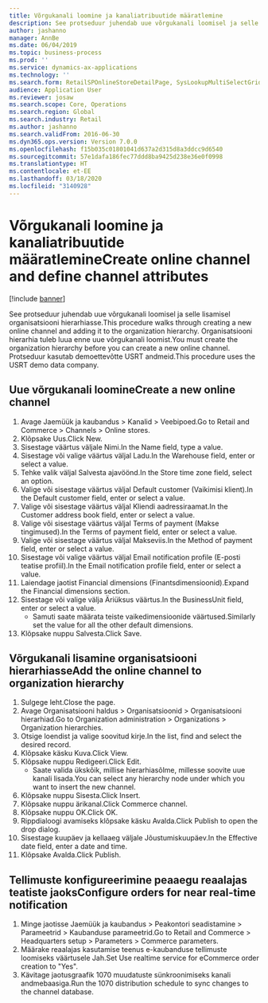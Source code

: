 ```yaml
---
title: Võrgukanali loomine ja kanaliatribuutide määratlemine
description: See protseduur juhendab uue võrgukanali loomisel ja selle lisamisel organisatsiooni hierarhiasse.
author: jashanno
manager: AnnBe
ms.date: 06/04/2019
ms.topic: business-process
ms.prod: ''
ms.service: dynamics-ax-applications
ms.technology: ''
ms.search.form: RetailSPOnlineStoreDetailPage, SysLookupMultiSelectGrid, DimensionLookup, OMHierarchyManager, HierarchyDesigner, OMNodeSelection, HierarchyPublishAndCloseForm
audience: Application User
ms.reviewer: josaw
ms.search.scope: Core, Operations
ms.search.region: Global
ms.search.industry: Retail
ms.author: jashanno
ms.search.validFrom: 2016-06-30
ms.dyn365.ops.version: Version 7.0.0
ms.openlocfilehash: f15b035c01801041d637a2d315d8a3ddcc9d6540
ms.sourcegitcommit: 57e1dafa186fec77ddd8ba9425d238e36e0f0998
ms.translationtype: HT
ms.contentlocale: et-EE
ms.lasthandoff: 03/18/2020
ms.locfileid: "3140928"
---
```

# <a name="create-online-channel-and-define-channel-attributes"></a><span data-ttu-id="43f0f-103">Võrgukanali loomine ja kanaliatribuutide määratlemine</span><span class="sxs-lookup"><span data-stu-id="43f0f-103">Create online channel and define channel attributes</span></span>

[!include [banner](../includes/banner.md)]

<span data-ttu-id="43f0f-104">See protseduur juhendab uue võrgukanali loomisel ja selle lisamisel organisatsiooni hierarhiasse.</span><span class="sxs-lookup"><span data-stu-id="43f0f-104">This procedure walks through creating a new online channel and adding it to the organization hierarchy.</span></span> <span data-ttu-id="43f0f-105">Organisatsiooni hierarhia tuleb luua enne uue võrgukanali loomist.</span><span class="sxs-lookup"><span data-stu-id="43f0f-105">You must create the organization hierarchy before you can create a new online channel.</span></span> <span data-ttu-id="43f0f-106">Protseduur kasutab demoettevõtte USRT andmeid.</span><span class="sxs-lookup"><span data-stu-id="43f0f-106">This procedure uses the USRT demo data company.</span></span>


## <a name="create-a-new-online-channel"></a><span data-ttu-id="43f0f-107">Uue võrgukanali loomine</span><span class="sxs-lookup"><span data-stu-id="43f0f-107">Create a new online channel</span></span>
1. <span data-ttu-id="43f0f-108">Avage Jaemüük ja kaubandus > Kanalid > Veebipoed.</span><span class="sxs-lookup"><span data-stu-id="43f0f-108">Go to Retail and Commerce > Channels > Online stores.</span></span>
2. <span data-ttu-id="43f0f-109">Klõpsake Uus.</span><span class="sxs-lookup"><span data-stu-id="43f0f-109">Click New.</span></span>
3. <span data-ttu-id="43f0f-110">Sisestage väärtus väljale Nimi.</span><span class="sxs-lookup"><span data-stu-id="43f0f-110">In the Name field, type a value.</span></span>
4. <span data-ttu-id="43f0f-111">Sisestage või valige väärtus väljal Ladu.</span><span class="sxs-lookup"><span data-stu-id="43f0f-111">In the Warehouse field, enter or select a value.</span></span>
5. <span data-ttu-id="43f0f-112">Tehke valik väljal Salvesta ajavöönd.</span><span class="sxs-lookup"><span data-stu-id="43f0f-112">In the Store time zone field, select an option.</span></span>
6. <span data-ttu-id="43f0f-113">Valige või sisestage väärtus väljal Default customer (Vaikimisi klient).</span><span class="sxs-lookup"><span data-stu-id="43f0f-113">In the Default customer field, enter or select a value.</span></span>
7. <span data-ttu-id="43f0f-114">Valige või sisestage väärtus väljal Kliendi aadressiraamat.</span><span class="sxs-lookup"><span data-stu-id="43f0f-114">In the Customer address book field, enter or select a value.</span></span>
8. <span data-ttu-id="43f0f-115">Valige või sisestage väärtus väljal Terms of payment (Makse tingimused).</span><span class="sxs-lookup"><span data-stu-id="43f0f-115">In the Terms of payment field, enter or select a value.</span></span>
9. <span data-ttu-id="43f0f-116">Valige või sisestage väärtus väljal Makseviis.</span><span class="sxs-lookup"><span data-stu-id="43f0f-116">In the Method of payment field, enter or select a value.</span></span>
10. <span data-ttu-id="43f0f-117">Sisestage või valige väärtus väljal Email notification profile (E-posti teatise profiil).</span><span class="sxs-lookup"><span data-stu-id="43f0f-117">In the Email notification profile field, enter or select a value.</span></span>
11. <span data-ttu-id="43f0f-118">Laiendage jaotist Financial dimensions (Finantsdimensioonid).</span><span class="sxs-lookup"><span data-stu-id="43f0f-118">Expand the Financial dimensions section.</span></span>
12. <span data-ttu-id="43f0f-119">Sisestage või valige välja Äriüksus väärtus.</span><span class="sxs-lookup"><span data-stu-id="43f0f-119">In the BusinessUnit field, enter or select a value.</span></span>
    * <span data-ttu-id="43f0f-120">Samuti saate määrata teiste vaikedimensioonide väärtused.</span><span class="sxs-lookup"><span data-stu-id="43f0f-120">Similarly set the value for all the other default dimensions.</span></span>  
13. <span data-ttu-id="43f0f-121">Klõpsake nuppu Salvesta.</span><span class="sxs-lookup"><span data-stu-id="43f0f-121">Click Save.</span></span>

## <a name="add-the-online-channel-to-organization-hierarchy"></a><span data-ttu-id="43f0f-122">Võrgukanali lisamine organisatsiooni hierarhiasse</span><span class="sxs-lookup"><span data-stu-id="43f0f-122">Add the online channel to organization hierarchy</span></span>
1. <span data-ttu-id="43f0f-123">Sulgege leht.</span><span class="sxs-lookup"><span data-stu-id="43f0f-123">Close the page.</span></span>
2. <span data-ttu-id="43f0f-124">Avage Organisatsiooni haldus > Organisatsioonid > Organisatsiooni hierarhiad.</span><span class="sxs-lookup"><span data-stu-id="43f0f-124">Go to Organization administration > Organizations > Organization hierarchies.</span></span>
3. <span data-ttu-id="43f0f-125">Otsige loendist ja valige soovitud kirje.</span><span class="sxs-lookup"><span data-stu-id="43f0f-125">In the list, find and select the desired record.</span></span>
4. <span data-ttu-id="43f0f-126">Klõpsake käsku Kuva.</span><span class="sxs-lookup"><span data-stu-id="43f0f-126">Click View.</span></span>
5. <span data-ttu-id="43f0f-127">Klõpsake nuppu Redigeeri.</span><span class="sxs-lookup"><span data-stu-id="43f0f-127">Click Edit.</span></span>
    * <span data-ttu-id="43f0f-128">Saate valida ükskõik, millise hierarhiasõlme, millesse soovite uue kanali lisada.</span><span class="sxs-lookup"><span data-stu-id="43f0f-128">You can select any hierarchy node under which you want to insert the new channel.</span></span>  
6. <span data-ttu-id="43f0f-129">Klõpsake nuppu Sisesta.</span><span class="sxs-lookup"><span data-stu-id="43f0f-129">Click Insert.</span></span>
7. <span data-ttu-id="43f0f-130">Klõpsake nuppu ärikanal.</span><span class="sxs-lookup"><span data-stu-id="43f0f-130">Click Commerce channel.</span></span>
8. <span data-ttu-id="43f0f-131">Klõpsake nuppu OK.</span><span class="sxs-lookup"><span data-stu-id="43f0f-131">Click OK.</span></span>
9. <span data-ttu-id="43f0f-132">Rippdialoogi avamiseks klõpsake käsku Avalda.</span><span class="sxs-lookup"><span data-stu-id="43f0f-132">Click Publish to open the drop dialog.</span></span>
10. <span data-ttu-id="43f0f-133">Sisestage kuupäev ja kellaaeg väljale Jõustumiskuupäev.</span><span class="sxs-lookup"><span data-stu-id="43f0f-133">In the Effective date field, enter a date and time.</span></span>
11. <span data-ttu-id="43f0f-134">Klõpsake Avalda.</span><span class="sxs-lookup"><span data-stu-id="43f0f-134">Click Publish.</span></span>

## <a name="configure-orders-for-near-real-time-notification"></a><span data-ttu-id="43f0f-135">Tellimuste konfigureerimine peaaegu reaalajas teatiste jaoks</span><span class="sxs-lookup"><span data-stu-id="43f0f-135">Configure orders for near real-time notification</span></span>
1. <span data-ttu-id="43f0f-136">Minge jaotisse Jaemüük ja kaubandus > Peakontori seadistamine > Parameetrid > Kaubanduse parameetrid.</span><span class="sxs-lookup"><span data-stu-id="43f0f-136">Go to Retail and Commerce  > Headquarters setup > Parameters > Commerce parameters.</span></span>
2. <span data-ttu-id="43f0f-137">Määrake reaalajas kasutamise teenus e-kaubanduse tellimuste loomiseks väärtusele Jah.</span><span class="sxs-lookup"><span data-stu-id="43f0f-137">Set Use realtime service for eCommerce order creation to "Yes".</span></span>
3. <span data-ttu-id="43f0f-138">Kävitage jaotusgraafik 1070 muudatuste sünkroonimiseks kanali andmebaasiga.</span><span class="sxs-lookup"><span data-stu-id="43f0f-138">Run the 1070 distribution schedule to sync changes to the channel database.</span></span> 


